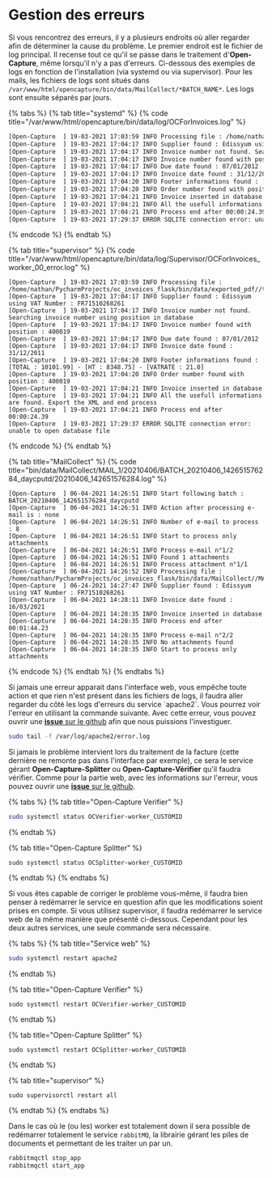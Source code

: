 # Gestion des erreurs

Si vous rencontrez des erreurs, il y a plusieurs endroits où aller regarder afin de déterminer la cause du problème. Le premier endroit est le fichier de log principal. Il recense tout ce qu'il se passe dans le traitement d'**Open-Capture**, même lorsqu'il n'y a pas d'erreurs. Ci-dessous des exemples de logs en fonction de l'installation (via systemd ou via supervisor). Pour les mails, les fichiers de logs sont situés dans `/var/www/html/opencapture/bin/data/MailCollect/*BATCH_NAME*`. Les logs sont ensuite séparés par jours.

{% tabs %}
{% tab title="systemd" %}
{% code title="/var/www/html/opencapture/bin/data/log/OCForInvoices.log" %}
```bash
[Open-Capture  ] 19-03-2021 17:03:59 INFO Processing file : /home/nathan/PycharmProjects/oc_invoices_flask/bin/data/exported_pdf//tmpov9aco7h/Facture_OpenNetWork_3.pdf
[Open-Capture  ] 19-03-2021 17:04:17 INFO Supplier found : Edissyum using VAT Number : FR71510268261
[Open-Capture  ] 19-03-2021 17:04:17 INFO Invoice number not found. Searching invoice number using position in database
[Open-Capture  ] 19-03-2021 17:04:17 INFO Invoice number found with position : 400019
[Open-Capture  ] 19-03-2021 17:04:17 INFO Due date found : 07/01/2012
[Open-Capture  ] 19-03-2021 17:04:17 INFO Invoice date found : 31/12/2011
[Open-Capture  ] 19-03-2021 17:04:20 INFO Footer informations found : [TOTAL : 10101.99] - [HT : 8348.75] - [VATRATE : 21.0]
[Open-Capture  ] 19-03-2021 17:04:20 INFO Order number found with position : 400019
[Open-Capture  ] 19-03-2021 17:04:21 INFO Invoice inserted in database
[Open-Capture  ] 19-03-2021 17:04:21 INFO All the usefull informations are found. Export the XML and end process
[Open-Capture  ] 19-03-2021 17:04:21 INFO Process end after 00:00:24.39
[Open-Capture  ] 19-03-2021 17:29:37 ERROR SQLITE connection error: unable to open database file

```
{% endcode %}
{% endtab %}

{% tab title="supervisor" %}
{% code title="/var/www/html/opencapture/bin/data/log/Supervisor/OCForInvoices_worker_00_error.log" %}
```
[Open-Capture  ] 19-03-2021 17:03:59 INFO Processing file : /home/nathan/PycharmProjects/oc_invoices_flask/bin/data/exported_pdf//tmpov9aco7h/Facture_OpenNetWork_3.pdf
[Open-Capture  ] 19-03-2021 17:04:17 INFO Supplier found : Edissyum using VAT Number : FR71510268261
[Open-Capture  ] 19-03-2021 17:04:17 INFO Invoice number not found. Searching invoice number using position in database
[Open-Capture  ] 19-03-2021 17:04:17 INFO Invoice number found with position : 400019
[Open-Capture  ] 19-03-2021 17:04:17 INFO Due date found : 07/01/2012
[Open-Capture  ] 19-03-2021 17:04:17 INFO Invoice date found : 31/12/2011
[Open-Capture  ] 19-03-2021 17:04:20 INFO Footer informations found : [TOTAL : 10101.99] - [HT : 8348.75] - [VATRATE : 21.0]
[Open-Capture  ] 19-03-2021 17:04:20 INFO Order number found with position : 400019
[Open-Capture  ] 19-03-2021 17:04:21 INFO Invoice inserted in database
[Open-Capture  ] 19-03-2021 17:04:21 INFO All the usefull informations are found. Export the XML and end process
[Open-Capture  ] 19-03-2021 17:04:21 INFO Process end after 00:00:24.39
[Open-Capture  ] 19-03-2021 17:29:37 ERROR SQLITE connection error: unable to open database file
```
{% endcode %}
{% endtab %}

{% tab title="MailCollect" %}
{% code title="bin/data/MailCollect/MAIL_1/20210406/BATCH_20210406_142651576284_daycputd/20210406_142651576284.log" %}
```
[Open-Capture  ] 06-04-2021 14:26:51 INFO Start following batch : BATCH_20210406_142651576284_daycputd
[Open-Capture  ] 06-04-2021 14:26:51 INFO Action after processing e-mail is : none
[Open-Capture  ] 06-04-2021 14:26:51 INFO Number of e-mail to process : 8
[Open-Capture  ] 06-04-2021 14:26:51 INFO Start to process only attachments
[Open-Capture  ] 06-04-2021 14:26:51 INFO Process e-mail n°1/2
[Open-Capture  ] 06-04-2021 14:26:51 INFO Found 1 attachments
[Open-Capture  ] 06-04-2021 14:26:51 INFO Process attachment n°1/1
[Open-Capture  ] 06-04-2021 14:26:52 INFO Processing file : /home/nathan/PycharmProjects/oc_invoices_flask/bin/data/MailCollect//MAIL_1/20210406/BATCH_20210406_142651576284_daycputd/mail_9/attachments/Plans_Bailleur_ST_NAZAIRE_IMMACULÉE_V2_220321.pdf
[Open-Capture  ] 06-24-2021 14:27:47 INFO Supplier found : Edissyum using VAT Number : FR71510268261
[Open-Capture  ] 06-04-2021 14:28:11 INFO Invoice date found : 16/03/2021
[Open-Capture  ] 06-04-2021 14:28:35 INFO Invoice inserted in database
[Open-Capture  ] 06-04-2021 14:28:35 INFO Process end after 00:01:44.23
[Open-Capture  ] 06-04-2021 14:28:35 INFO Process e-mail n°2/2
[Open-Capture  ] 06-04-2021 14:28:35 INFO No attachments found
[Open-Capture  ] 06-04-2021 14:28:35 INFO Start to process only attachments
```
{% endcode %}
{% endtab %}
{% endtabs %}

Si jamais une erreur apparait dans l'interface web, vous empêche toute action et que rien n'est présent dans les fichiers de logs, il faudra aller regarder du côté les logs d'erreurs du service \`apache2\`. Vous pourrez voir l'erreur en utilisant la commande suivante. Avec cette erreur, vous pouvez ouvrir une [**issue** sur le github](https://kutt.it/OCForInvoices\_ISSUES) afin que nous puissions l'investiguer.

```bash
sudo tail -f /var/log/apache2/error.log
```

Si jamais le problème intervient lors du traitement de la facture (cette dernière ne remonte pas dans l'interface par exemple), ce sera le service gérant **Open-Capture-Splitter** ou **Open-Capture-Vérifier** qu'il faudra vérifier. Comme pour la partie web, avec les informations sur l'erreur, vous pouvez ouvrir une [**issue** sur le github](https://kutt.it/OCForInvoices\_ISSUES).

{% tabs %}
{% tab title="Open-Capture Verifier" %}
```bash
sudo systemctl status OCVerifier-worker_CUSTOMID
```
{% endtab %}

{% tab title="Open-Capture Splitter" %}
```
sudo systemctl status OCSplitter-worker_CUSTOMID
```
{% endtab %}
{% endtabs %}

Si vous êtes capable de corriger le problème vous-même, il faudra bien penser à redémarrer le service en question afin que les modifications soient prises en compte. Si vous utilisez supervisor, il faudra redémarrer le service web de la même manière que présenté ci-dessous. Cependant pour les deux autres services, une seule commande sera nécessaire.

{% tabs %}
{% tab title="Service web" %}
```bash
sudo systemctl restart apache2
```
{% endtab %}

{% tab title="Open-Capture Verifier" %}
```
sudo systemctl restart OCVerifier-worker_CUSTOMID
```
{% endtab %}

{% tab title="Open-Capture Splitter" %}
```
sudo systemctl restart OCSplitter-worker_CUSTOMID
```
{% endtab %}

{% tab title="supervisor" %}
```
sudo supervisorctl restart all
```
{% endtab %}
{% endtabs %}

Dans le cas où le (ou les) worker est totalement down il sera possible de redémarrer totalement le service `rabbitMQ`, la librairie gérant les piles de documents et permettant de les traiter un par un.&#x20;

```bash
rabbitmqctl stop_app
rabbitmqctl start_app
```
